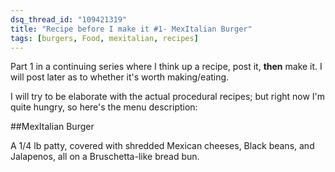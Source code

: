 ```yaml
---
dsq_thread_id: "109421319"
title: "Recipe before I make it #1- MexItalian Burger" 
tags: [burgers, Food, mexitalian, recipes]
--- 
```


Part 1 in a continuing series where I think up a recipe, post it, **then** make it. I will post later as to whether it's worth making/eating.

I will try to be elaborate with the actual procedural recipes; but right now I'm quite hungry, so here's the menu description:

##MexItalian Burger

A 1/4 lb patty, covered with shredded Mexican cheeses, Black beans, and Jalapenos, all on a Bruschetta-like bread bun.